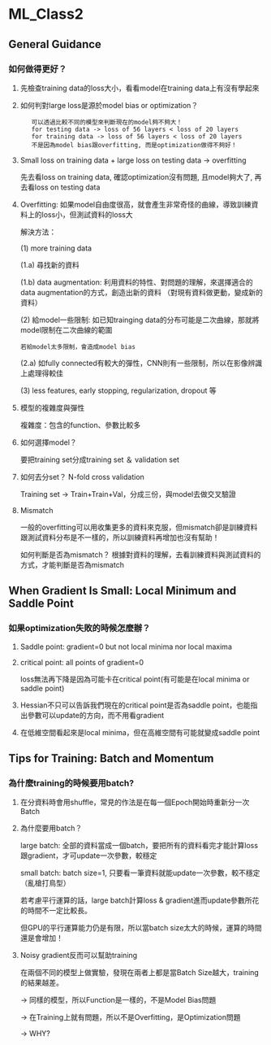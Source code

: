 # ML_Class2
## General Guidance
### 如何做得更好？
 1. 先檢查training data的loss大小，看看model在training data上有沒有學起來
 2. 如何判對large loss是源於model bias or optimization？

           可以透過比較不同的模型來判斷現在的model夠不夠大！
           for testing data -> loss of 56 layers < loss of 20 layers
           for training data -> loss of 56 layers < loss of 20 layers 
           不是因為model bias跟overfitting, 而是optimization做得不夠好！
           
  3. Small loss on training data + large loss on testing data -> overfitting
 
     先去看loss on training data, 確認optimization沒有問題, 且model夠大了, 再去看loss on testing data
  4. Overfitting: 如果model自由度很高，就會產生非常奇怪的曲線，導致訓練資料上的loss小，但測試資料的loss大

     解決方法：
     
     (1) more training data
     
     (1.a) 尋找新的資料
     
     (1.b) data augmentation: 利用資料的特性、對問題的理解，來選擇適合的data augmentation的方式，創造出新的資料 （對現有資料做更動，變成新的資料）
     
     (2) 給model一些限制: 如已知trainging data的分布可能是二次曲線，那就將model限制在二次曲線的範圍
     
         若給model太多限制，會造成model bias
     
     (2.a) 如fully connected有較大的彈性，CNN則有一些限制，所以在影像辨識上處理得較佳
     
     (3) less features, early stopping, regularization, dropout 等
  
  5. 模型的複雜度與彈性
     
     複雜度：包含的function、參數比較多
     
  6. 如何選擇model？
     
     要把training set分成training set ＆ validation set
     
  7. 如何去分set？ N-fold cross validation
  
     Training set -> Train+Train+Val，分成三份，與model去做交叉驗證
    
  8. Mismatch
  
     一般的overfitting可以用收集更多的資料來克服，但mismatch卻是訓練資料跟測試資料分布是不一樣的，所以訓練資料再增加也沒有幫助！ 
     
     如何判斷是否為mismatch？ 根據對資料的理解，去看訓練資料與測試資料的方式，才能判斷是否為mismatch

## When Gradient Is Small: Local Minimum and Saddle Point
### 如果optimization失敗的時候怎麼辦？
 1. Saddle point: gradient=0 but not local minima nor local maxima
 2. critical point: all points of gradient=0
    
    loss無法再下降是因為可能卡在critical point(有可能是在local minima or saddle point)
 3. Hessian不只可以告訴我們現在的critical point是否為saddle point，也能指出參數可以update的方向，而不用看gradient
 4. 在低維空間看起來是local minima，但在高維空間有可能就變成saddle point

## Tips for Training: Batch and Momentum
### 為什麼training的時候要用batch?
 1. 在分資料時會用shuffle，常見的作法是在每一個Epoch開始時重新分一次Batch
 2. 為什麼要用batch？
    
    large batch: 全部的資料當成一個batch，要把所有的資料看完才能計算loss跟gradient，才可update一次參數，較穩定
    
    small batch: batch size=1, 只要看一筆資料就能update一次參數，較不穩定（亂槍打鳥型）
    
    若考慮平行運算的話，large batch計算loss & gradient進而update參數所花的時間不一定比較長。
    
    但GPU的平行運算能力仍是有限，所以當batch size太大的時候，運算的時間還是會增加！
 3. Noisy gradient反而可以幫助training
 
    在兩個不同的模型上做實驗，發現在兩者上都是當Batch Size越大，training的結果越差。
    
    -> 同樣的模型，所以Function是一樣的，不是Model Bias問題
    
    -> 在Training上就有問題，所以不是Overfitting，是Optimization問題
    
    -> WHY?
    
    

     
     
